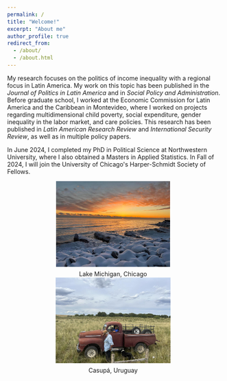 ```yaml
---
permalink: /
title: "Welcome!"
excerpt: "About me"
author_profile: true
redirect_from: 
  - /about/
  - /about.html
---
```


My research focuses on the politics of income inequality with a regional focus in Latin America. My work on this topic has been published in the *Journal of Politics in Latin America* and in *Social Policy and Administration*. 
Before graduate school, I worked at the Economic Commission for Latin America and the Caribbean in Montevideo, where I worked on projects regarding multidimensional child poverty, social expenditure, gender inequality in the labor market, and care policies. This research has been published in *Latin American Research Review* and *International Security Review*, as well as in multiple policy papers.  

In June 2024, I completed my PhD in Political Science at Northwestern University, where I also obtained a Masters in Applied Statistics. In Fall of 2024, I will join the University of Chicago's Harper-Schmidt Society of Fellows.

<style>
  .image-container {
    text-align: center;
  }

  .image-item {
    display: inline-block;
    vertical-align: top;
    margin-right: 10px;
  }

  img {
    max-width: 100%;
    height: auto;
    max-height: 200px;
  }

  figcaption {
    text-align: center;
    margin-top: 5px;
  }
</style>

<div class="image-container">
  <div class="image-item">
    <img src="/images/chi.jpg" alt="Lake Michigan">
    <figcaption>Lake Michigan, Chicago</figcaption>
  </div>
  <div class="image-item">
    <img src="/images/campo.jpg" alt="Description of image 2">
    <figcaption>Casupá, Uruguay</figcaption>
  </div>
</div>

